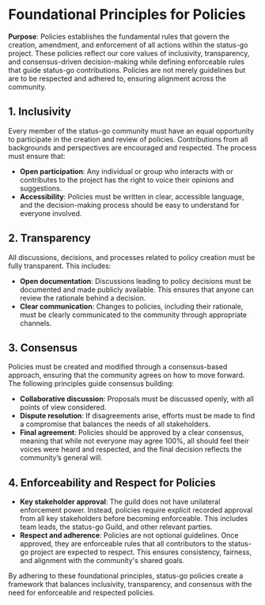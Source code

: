 # Foundational Principles for Policies

**Purpose**: Policies establishes the fundamental rules that govern the creation, amendment, and enforcement of all actions within the status-go project. These policies reflect our core 
values of inclusivity, transparency, and consensus-driven decision-making while defining enforceable rules that guide status-go contributions. Policies are not merely guidelines but are to be 
respected and adhered to, ensuring alignment across the community.

## 1. Inclusivity

Every member of the status-go community must have an equal opportunity to participate in the creation and review of policies. Contributions from all backgrounds and perspectives are encouraged and 
respected. The process must ensure that:

- **Open participation**: Any individual or group who interacts with or contributes to the project has the right to voice their opinions and suggestions.
- **Accessibility**: Policies must be written in clear, accessible language, and the decision-making process should be easy to understand for everyone involved.

## 2. Transparency

All discussions, decisions, and processes related to policy creation must be fully transparent. This includes:

- **Open documentation**: Discussions leading to policy decisions must be documented and made publicly available. This ensures that anyone can review the rationale behind a decision.
- **Clear communication**: Changes to policies, including their rationale, must be clearly communicated to the community through appropriate channels.

## 3. Consensus

Policies must be created and modified through a consensus-based approach, ensuring that the community agrees on how to move forward. The following principles guide consensus building:

- **Collaborative discussion**: Proposals must be discussed openly, with all points of view considered.
- **Dispute resolution**: If disagreements arise, efforts must be made to find a compromise that balances the needs of all stakeholders.
- **Final agreement**: Policies should be approved by a clear consensus, meaning that while not everyone may agree 100%, all should feel their voices were heard and respected, and the final decision 
reflects the community’s general will.

## 4. Enforceability and Respect for Policies

- **Key stakeholder approval**: The guild does not have unilateral enforcement power. Instead, policies require explicit recorded approval from all key stakeholders before becoming enforceable. This 
includes team leads, the status-go Guild, and other relevant parties.
- **Respect and adherence**: Policies are not optional guidelines. Once approved, they are enforceable rules that all contributors to the status-go project are expected to respect. This ensures 
consistency, fairness, and alignment with the community's shared goals.

By adhering to these foundational principles, status-go policies create a framework that balances inclusivity, transparency, and consensus with the need for enforceable and respected policies.
